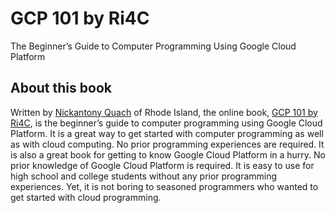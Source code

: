 # GCP 101 by Ri4C
The Beginner’s Guide to Computer Programming Using Google Cloud Platform
## About this book
Written by [Nickantony Quach](https://ri4c.com/quach/) of Rhode Island, the online book, [GCP 101 by Ri4C](https://ri4c.com/gcp101/), is the beginner’s guide to computer programming using Google Cloud Platform. It is a great way to get started with computer programming as well as with cloud computing. No prior programming experiences are required. It is also a great book for getting to know Google Cloud Platform in a hurry. No prior knowledge of Google Cloud Platform is required. It is easy to use for high school and college students without any prior programming experiences. Yet, it is not boring to seasoned programmers who wanted to get started with cloud programming.
